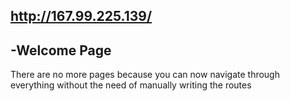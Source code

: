 ## http://167.99.225.139/
## -Welcome Page


There are no more pages because you can now navigate through everything without the need of manually writing the routes


